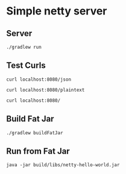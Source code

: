 # Simple netty server

## Server
```
./gradlew run
```

## Test Curls
```
curl localhost:8080/json

curl localhost:8080/plaintext

curl localhost:8080/
```


## Build Fat Jar
```
./gradlew buildFatJar
```

## Run from Fat Jar
```
java -jar build/libs/netty-hello-world.jar
```
